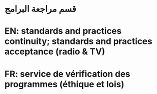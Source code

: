 # قسم مراجعة البرامج

# EN: standards and practices continuity;  standards and practices acceptance (radio & TV)

# FR: service de vérification des programmes (éthique et lois)
